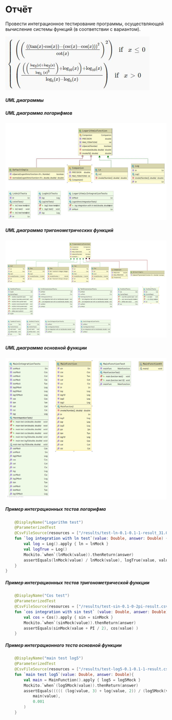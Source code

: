 # Отчёт
Провести интеграционное тестирование программы, осуществляющей вычисление системы функций (в соответствии с вариантом).

![task](https://github.com/Avvessalom/ITMO-Software-testing/blob/master/lab2/img/task.JPG?raw=true)

##### UML диаграммы
##### UML диаграмма логарифмов
![log](https://github.com/Avvessalom/ITMO-Software-testing/blob/master/lab2/img/log.JPG?raw=true)
##### UML диаграмма тригонометрических функций
![trig](https://github.com/Avvessalom/ITMO-Software-testing/blob/master/lab2/img/Package%20trigonometric.png?raw=true)
##### UML диаграмма основной функции
![main](https://github.com/Avvessalom/ITMO-Software-testing/blob/master/lab2/img/Package%20mainFunction.png?raw=true)

##### Пример интеграционных тестов логарифма
```kotlin
    @DisplayName("Logarithm test")
    @ParameterizedTest
    @CsvFileSource(resources = ["/results/test-ln-0.1-0.1-1-result_31.03.2021-18_01.csv"])
    fun `log integration with ln test`(value: Double, answer: Double) {
        val log = Log().apply { ln = lnMock }
        val logTrue = Log()
        Mockito.`when`(lnMock(value)).thenReturn(answer)
        assertEquals(lnMock(value) / lnMock(value), logTrue(value, value))
    }
}
```

##### Пример интеграционных тестов тригонометрической функции
```kotlin
    @DisplayName("Cos test")
    @ParameterizedTest
    @CsvFileSource(resources = ["/results/test-sin-0.1-0-2pi-result.csv"])
    fun `cos integration with sin test` (value: Double, answer: Double) {
        val cos = Cos().apply { sin = sinMock }
        Mockito.`when`(sinMock(value)).thenReturn(answer)
        assertEquals(sinMock(value + PI / 2), cos(value) )
    }
```

##### Пример интеграционного теста основной функции
```kotlin
    @DisplayName("main test log5")
    @ParameterizedTest
    @CsvFileSource(resources = ["/results/test-log5-0.1-0.1-1-result.csv"])
    fun `main test log5`(value: Double, answer: Double){
        val main = MainFunction().apply { log5 = log5Mock }
        Mockito.`when`(log5Mock(value)).thenReturn(answer)
        assertEquals((((( (log(value, 3) + log(value, 2)) / (log5Mock(value).pow(3)) ) + log(value, 10)) + log(value, 10)) / (log5Mock(value) - log5Mock(value))),
            main(value),
            0.001
        )
    }
```
